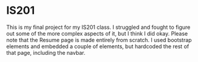 # IS201

This is my final project for my IS201 class. I struggled and fought to figure out some of the more complex aspects of it, but I think I did okay. Please note that the Resume page is made entirely from scratch. I used bootstrap elements and embedded a couple of elements, but hardcoded the rest of that page, including the navbar.
